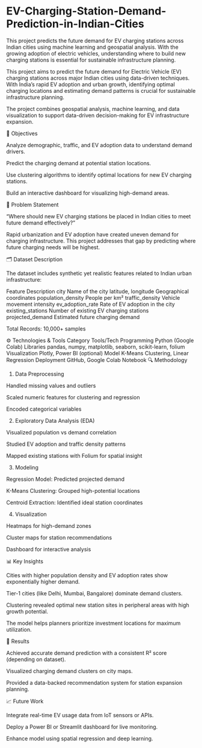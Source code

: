 # EV-Charging-Station-Demand-Prediction-in-Indian-Cities
This project predicts the future demand for EV charging stations across Indian cities using machine learning and geospatial analysis. With the growing adoption of electric vehicles, understanding where to build new charging stations is essential for sustainable infrastructure planning.

This project aims to predict the future demand for Electric Vehicle (EV) charging stations across major Indian cities using data-driven techniques.
With India’s rapid EV adoption and urban growth, identifying optimal charging locations and estimating demand patterns is crucial for sustainable infrastructure planning.

The project combines geospatial analysis, machine learning, and data visualization to support data-driven decision-making for EV infrastructure expansion.

🎯 Objectives

Analyze demographic, traffic, and EV adoption data to understand demand drivers.

Predict the charging demand at potential station locations.

Use clustering algorithms to identify optimal locations for new EV charging stations.

Build an interactive dashboard for visualizing high-demand areas.

🧠 Problem Statement

“Where should new EV charging stations be placed in Indian cities to meet future demand effectively?”

Rapid urbanization and EV adoption have created uneven demand for charging infrastructure.
This project addresses that gap by predicting where future charging needs will be highest.

🗂️ Dataset Description

The dataset includes synthetic yet realistic features related to Indian urban infrastructure:

Feature	Description
city	Name of the city
latitude, longitude	Geographical coordinates
population_density	People per km²
traffic_density	Vehicle movement intensity
ev_adoption_rate	Rate of EV adoption in the city
existing_stations	Number of existing EV charging stations
projected_demand	Estimated future charging demand

Total Records: 10,000+ samples

⚙️ Technologies & Tools
Category	Tools/Tech
Programming	Python (Google Colab)
Libraries	pandas, numpy, matplotlib, seaborn, scikit-learn, folium
Visualization	Plotly, Power BI (optional)
Model	K-Means Clustering, Linear Regression
Deployment	GitHub, Google Colab Notebook
🔍 Methodology
1. Data Preprocessing

Handled missing values and outliers

Scaled numeric features for clustering and regression

Encoded categorical variables

2. Exploratory Data Analysis (EDA)

Visualized population vs demand correlation

Studied EV adoption and traffic density patterns

Mapped existing stations with Folium for spatial insight

3. Modeling

Regression Model: Predicted projected demand

K-Means Clustering: Grouped high-potential locations

Centroid Extraction: Identified ideal station coordinates

4. Visualization

Heatmaps for high-demand zones

Cluster maps for station recommendations

Dashboard for interactive analysis

📊 Key Insights

Cities with higher population density and EV adoption rates show exponentially higher demand.

Tier-1 cities (like Delhi, Mumbai, Bangalore) dominate demand clusters.

Clustering revealed optimal new station sites in peripheral areas with high growth potential.

The model helps planners prioritize investment locations for maximum utilization.

🚀 Results

Achieved accurate demand prediction with a consistent R² score (depending on dataset).

Visualized charging demand clusters on city maps.

Provided a data-backed recommendation system for station expansion planning.

📈 Future Work

Integrate real-time EV usage data from IoT sensors or APIs.

Deploy a Power BI or Streamlit dashboard for live monitoring.

Enhance model using spatial regression and deep learning.
